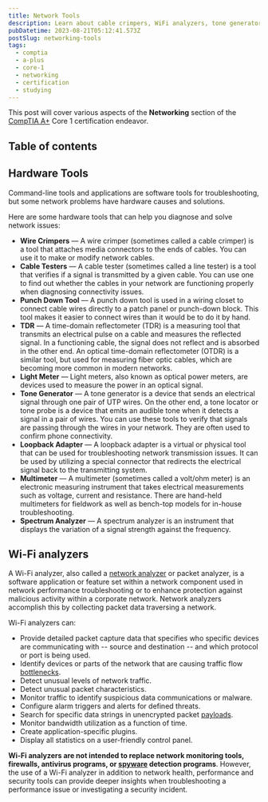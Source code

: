 ```yaml
---
title: Network Tools
description: Learn about cable crimpers, WiFi analyzers, tone generators, cable testers, and more.
pubDatetime: 2023-08-21T05:12:41.573Z
postSlug: networking-tools
tags:
  - comptia
  - a-plus
  - core-1
  - networking
  - certification
  - studying
---
```


This post will cover various aspects of the **Networking** section of the
[CompTIA A+](https://www.comptia.org/certifications/a) Core 1 certification endeavor.

## Table of contents

## Hardware Tools

Command-line tools and applications are software tools for troubleshooting, but some network problems have hardware
causes and solutions.

Here are some hardware tools that can help you diagnose and solve network issues:

- **Wire Crimpers** — A wire crimper (sometimes called a cable crimper) is a tool that attaches media connectors to the
  ends of cables. You can use it to make or modify network cables.
- **Cable Testers** — A cable tester (sometimes called a line tester) is a tool that verifies if a signal is transmitted
  by a given cable. You can use one to find out whether the cables in your network are functioning properly when
  diagnosing connectivity issues.
- **Punch Down Tool** — A punch down tool is used in a wiring closet to connect cable wires directly to a patch panel or
  punch-down block. This tool makes it easier to connect wires than it would be to do it by hand.
- **TDR** — A time-domain reflectometer (TDR) is a measuring tool that transmits an electrical pulse on a cable and
  measures the reflected signal. In a functioning cable, the signal does not reflect and is absorbed in the other end.
  An optical time-domain reflectometer (OTDR) is a similar tool, but used for measuring fiber optic cables, which are
  becoming more common in modern networks.
- **Light Meter** — Light meters, also known as optical power meters, are devices used to measure the power in an
  optical signal.
- **Tone Generator** — A tone generator is a device that sends an electrical signal through one pair of UTP wires. On
  the other end, a tone locator or tone probe is a device that emits an audible tone when it detects a signal in a pair
  of wires. You can use these tools to verify that signals are passing through the wires in your network. They are often
  used to confirm phone connectivity.
- **Loopback Adapter** — A loopback adapter is a virtual or physical tool that can be used for troubleshooting network
  transmission issues. It can be used by utilizing a special connector that redirects the electrical signal back to the
  transmitting system.
- **Multimeter** — A multimeter (sometimes called a volt/ohm meter) is an electronic measuring instrument that takes
  electrical measurements such as voltage, current and resistance. There are hand-held multimeters for fieldwork as well
  as bench-top models for in-house troubleshooting.
- **Spectrum Analyzer** — A spectrum analyzer is an instrument that displays the variation of a signal strength against
  the frequency.

## Wi-Fi analyzers

A Wi-Fi analyzer, also called a
[network analyzer](https://www.techtarget.com/searchnetworking/definition/network-analyzer) or packet analyzer, is a
software application or feature set within a network component used in network performance troubleshooting or to enhance
protection against malicious activity within a corporate network. Network analyzers accomplish this by collecting packet
data traversing a network.

Wi-Fi analyzers can:

- Provide detailed packet capture data that specifies who specific devices are communicating with -- source and
  destination -- and which protocol or port is being used.
- Identify devices or parts of the network that are causing traffic flow
  [bottlenecks](https://www.techtarget.com/searchnetworking/definition/bottleneck).
- Detect unusual levels of network traffic.
- Detect unusual packet characteristics.
- Monitor traffic to identify suspicious data communications or malware.
- Configure alarm triggers and alerts for defined threats.
- Search for specific data strings in unencrypted packet
  [payloads](https://www.techtarget.com/searchsecurity/definition/payload).
- Monitor bandwidth utilization as a function of time.
- Create application-specific plugins.
- Display all statistics on a user-friendly control panel.

**Wi-Fi analyzers are not intended to replace network monitoring tools, firewalls, antivirus programs, or
[spyware](https://www.techtarget.com/searchsecurity/definition/spyware) detection programs**. However, the use of a
Wi-Fi analyzer in addition to network health, performance and security tools can provide deeper insights when
troubleshooting a performance issue or investigating a security incident.

